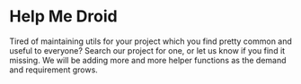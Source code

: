 # Help Me Droid 

Tired of maintaining utils for your project which you find pretty common and useful to everyone? 
Search our project for one, or let us know if you find it missing.  We will be adding more and more helper functions as the demand and requirement grows.
